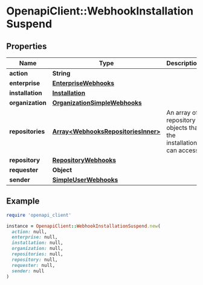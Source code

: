 # OpenapiClient::WebhookInstallationSuspend

## Properties

| Name | Type | Description | Notes |
| ---- | ---- | ----------- | ----- |
| **action** | **String** |  |  |
| **enterprise** | [**EnterpriseWebhooks**](EnterpriseWebhooks.md) |  | [optional] |
| **installation** | [**Installation**](Installation.md) |  |  |
| **organization** | [**OrganizationSimpleWebhooks**](OrganizationSimpleWebhooks.md) |  | [optional] |
| **repositories** | [**Array&lt;WebhooksRepositoriesInner&gt;**](WebhooksRepositoriesInner.md) | An array of repository objects that the installation can access. | [optional] |
| **repository** | [**RepositoryWebhooks**](RepositoryWebhooks.md) |  | [optional] |
| **requester** | **Object** |  | [optional] |
| **sender** | [**SimpleUserWebhooks**](SimpleUserWebhooks.md) |  |  |

## Example

```ruby
require 'openapi_client'

instance = OpenapiClient::WebhookInstallationSuspend.new(
  action: null,
  enterprise: null,
  installation: null,
  organization: null,
  repositories: null,
  repository: null,
  requester: null,
  sender: null
)
```

